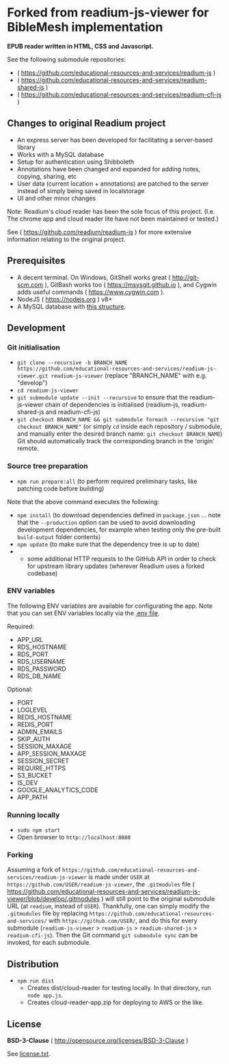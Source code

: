 # Forked from readium-js-viewer for BibleMesh implementation

**EPUB reader written in HTML, CSS and Javascript.**

See the following submodule repositories:
* ( https://github.com/educational-resources-and-services/readium-js )
* ( https://github.com/educational-resources-and-services/readium-shared-js )
* ( https://github.com/educational-resources-and-services/readium-cfi-js )


## Changes to original Readium project
* An express server has been developed for facilitating a server-based library
* Works with a MySQL database
* Setup for authentication using Shibboleth
* Annotations have been changed and expanded for adding notes, copying, sharing, etc
* User data (current location + annotations) are patched to the server instead of simply being saved in localstorage
* UI and other minor changes

Note: Readium's cloud reader has been the sole focus of this project. (I.e. The chrome app and cloud reader lite have not been maintained or tested.)

See ( https://github.com/readium/readium-js ) for more extensive information relating to the original project.


## Prerequisites

* A decent terminal. On Windows, GitShell works great ( http://git-scm.com ), GitBash works too ( https://msysgit.github.io ), and Cygwin adds useful commands ( https://www.cygwin.com ).
* NodeJS ( https://nodejs.org ) v8+
* A MySQL database with [this structure](https://github.com/educational-resources-and-services/readium-js-viewer/blob/master/ReadiumData.sql).


## Development

### Git initialisation

* `git clone --recursive -b BRANCH_NAME https://github.com/educational-resources-and-services/readium-js-viewer.git readium-js-viewer` (replace "BRANCH_NAME" with e.g. "develop")
* `cd readium-js-viewer`
* `git submodule update --init --recursive` to ensure that the readium-js-viewer chain of dependencies is initialised (readium-js, readium-shared-js and readium-cfi-js)
* `git checkout BRANCH_NAME && git submodule foreach --recursive "git checkout BRANCH_NAME"` (or simply `cd` inside each repository / submodule, and manually enter the desired branch name: `git checkout BRANCH_NAME`) Git should automatically track the corresponding branch in the 'origin' remote.


### Source tree preparation

* `npm run prepare:all` (to perform required preliminary tasks, like patching code before building)

Note that the above command executes the following:

* `npm install` (to download dependencies defined in `package.json` ... note that the `--production` option can be used to avoid downloading development dependencies, for example when testing only the pre-built `build-output` folder contents)
* `npm update` (to make sure that the dependency tree is up to date)
* + some additional HTTP requests to the GitHub API in order to check for upstream library updates (wherever Readium uses a forked codebase)


### ENV variables

The following ENV variables are available for configurating the app. Note that you can set ENV variables locally via the [.env file](https://github.com/educational-resources-and-services/readium-js-viewer/blob/master/.env).

Required:
* APP_URL
* RDS_HOSTNAME
* RDS_PORT
* RDS_USERNAME
* RDS_PASSWORD
* RDS_DB_NAME

Optional:
* PORT
* LOGLEVEL
* REDIS_HOSTNAME
* REDIS_PORT
* ADMIN_EMAILS
* SKIP_AUTH
* SESSION_MAXAGE
* APP_SESSION_MAXAGE
* SESSION_SECRET
* REQUIRE_HTTPS
* S3_BUCKET
* IS_DEV
* GOOGLE_ANALYTICS_CODE
* APP_PATH


### Running locally

* `sudo npm start`
* Open browser to `http://localhost:8080`

### Forking

Assuming a fork of `https://github.com/educational-resources-and-services/readium-js-viewer` is made under `USER` at `https://github.com/USER/readium-js-viewer`, the `.gitmodules` file ( https://github.com/educational-resources-and-services/readium-js-viewer/blob/develop/.gitmodules ) will still point to the original submodule URL (at `readium`, instead of `USER`). Thankfully, one can simply modify the `.gitmodules` file by replacing `https://github.com/educational-resources-and-services/` with `https://github.com/USER/`, and do this for every submodule (`readium-js-viewer` > `readium-js` > `readium-shared-js` > `readium-cfi-js`). Then the Git command `git submodule sync` can be invoked, for each submodule.


## Distribution

* `npm run dist`
  * Creates dist/cloud-reader for testing locally. In that directory, run `node app.js`.
  * Creates cloud-reader-app.zip for deploying to AWS or the like.


## License

**BSD-3-Clause** ( http://opensource.org/licenses/BSD-3-Clause )

See [license.txt](./license.txt).
